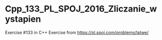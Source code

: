 # Cpp_133_PL_SPOJ_2016_Zliczanie_wystapien
Exercise #133 in C++
Exercise from https://pl.spoj.com/problems/latwe/
